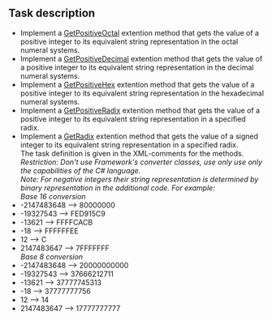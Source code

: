 ## Task description

- Implement a [GetPositiveOctal](NumeralSystems/Converter.cs#L13) extention method that gets the value of a positive integer to its equivalent string representation in the octal numeral systems.
- Implement a [GetPositiveDecimal](NumeralSystems/Converter.cs#L21) extention method that gets the value of a positive integer to its equivalent string representation in the decimal numeral systems.
- Implement a [GetPositiveHex](NumeralSystems/Converter.cs#L29) extention method that gets the value of a positive integer to its equivalent string representation in the hexadecimal numeral systems.
- Implement a [GetPositiveRadix](NumeralSystems/Converter.cs#L39) extention method that gets the value of a positive integer to its equivalent string representation in a specified radix.
- Implement a [GetRadix](NumeralSystems/Converter.cs#L48) extention method that gets the value of a signed integer to its equivalent string representation in a specified radix.    
The task definition is given in the XML-comments for the methods.     
_Restriction: Don't use Framework's converter classes, use only use only the capabilities of the C# language._     
_Note: For negative integers their string representation is determined by binary representation in the additional code._
_For example:_      
_Base 16 conversion_
- -2147483648      -->  80000000     
- -19327543        -->  FED915C9    
- -13621           -->  FFFFCACB    
- -18              -->  FFFFFFEE    
- 12               -->  C     
- 2147483647       -->  7FFFFFFF   
_Base 8 conversion_      
- -2147483648      -->  20000000000
- -19327543        -->  37666212711
- -13621           -->  37777745313
- -18              -->  37777777756
- 12               -->  14
- 2147483647       -->  17777777777    